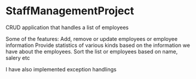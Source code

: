 # StaffManagementProject

CRUD application that handles a list of employees

Some of the features:
Add, remove or update employees or employee information
Provide statistics of various kinds based on the information we have about the employees.
Sort the list or employees based on name, salery etc

I have also implemented exception handlings
